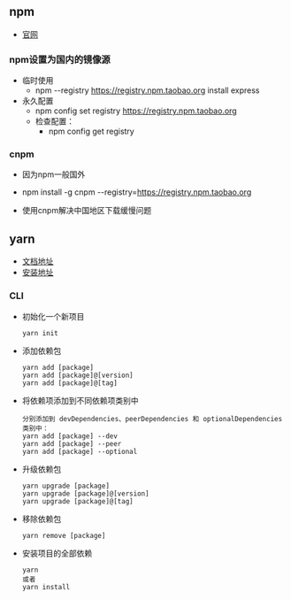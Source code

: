 

## npm
- [官网](https://www.npmjs.com/)
### npm设置为国内的镜像源
- 临时使用
    - npm --registry https://registry.npm.taobao.org install express
- 永久配置
  - npm config set registry https://registry.npm.taobao.org
  - 检查配置：
    - npm config get registry
### cnpm
- 因为npm一般国外

- npm install -g cnpm --registry=https://registry.npm.taobao.org
- 使用cnpm解决中国地区下载缓慢问题

## yarn
- [文档地址](https://www.yarnpkg.com/en/docs)
- [安装地址](https://www.yarnpkg.com/en/docs/install#windows-stable)

### CLI
- 初始化一个新项目
    ```
    yarn init
    ```
- 添加依赖包
    ```
    yarn add [package]
    yarn add [package]@[version]
    yarn add [package]@[tag]
    ```
- 将依赖项添加到不同依赖项类别中
    ```
    分别添加到 devDependencies、peerDependencies 和 optionalDependencies 类别中：
    yarn add [package] --dev
    yarn add [package] --peer
    yarn add [package] --optional
    ```
- 升级依赖包
    ```
    yarn upgrade [package]
    yarn upgrade [package]@[version]
    yarn upgrade [package]@[tag]
    ```
- 移除依赖包
    ```
    yarn remove [package]
    ```
- 安装项目的全部依赖
    ```
    yarn
    或者
    yarn install
    ```